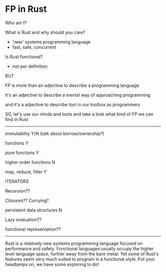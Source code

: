 # FP in Rust

Who am I?

What is Rust and why should you care?

- 'new' systems programming language
- fast, safe, concurrent

Is Rust functional?

- not per definition

BUT

FP is more than an adjective to describe a programming language

it's an adjective to describe a mental way of approaching programming

and it's a adjective to describe tool in our toolbox as programmers


SO, let's use our minds and tools and take a look what kind of FP we can find in Rust

---

immutability Y/N  (talk about borrow/ownership?)

functions Y

pure functions Y

higher order functions N

map, reduce, filter Y

ITERATORS

Recursion??

Closures?? Currying?

persistent data structures N

Lazy evaluation??

functional representation??

---


Rust is a relatively new systems programming language focused on performance and safety. Functional languages usually occupy the higher level language space, further away from the bare metal.
Yet some of Rust's features seem very much suited to program in a functional style.
Put your headlamps on, we have some exploring to do!
